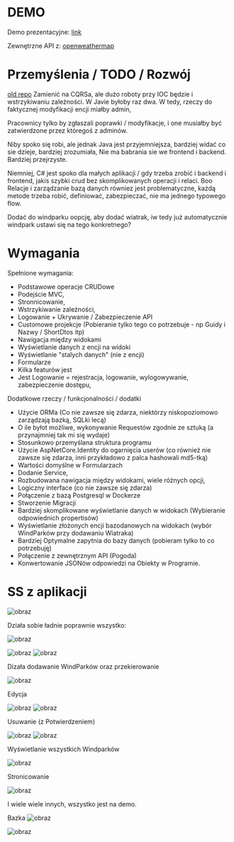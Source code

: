 # DEMO
Demo prezentacyjne:
[link](https://youtu.be/cTLI487_VlI)


Zewnętrzne API z: [openweathermap](https://openweathermap.org/current#multi)

# Przemyślenia / TODO / Rozwój
[old repo](https://github.com/Mateoswiatek/WindmillsManagmentOld)
Zamienić na CQRSa, ale dużo roboty przy IOC będzie i wstrzykiwaniu zależności.
W Javie byłoby raz dwa. W tedy, rzeczy do faktycznej modyfikacji encji miałby admin,


Pracownicy tylko by zgłaszali poprawki / modyfikacje, i one musiałby być zatwierdzone przez któregoś z adminów.


Niby spoko się robi, ale jednak Java jest przyjemniejsza, bardziej widać co sie dzieje, bardziej zrozumiała, Nie ma babrania sie we frontend i backend.
Bardziej przejrzyste.


Niemniej, C# jest spoko dla małych aplikacji / gdy trzeba zrobić i backend i frontend, jakis szybki crud bez skomplikowanych operacji i relaci.
Boo Relacje i zarządzanie bazą danych równiez jest problematyczne, każdą metode trzeba robić, definiować, zabezpieczać, nie ma jednego typowego flow.


Dodać do windparku oopcję, aby dodać wiatrak, iw tedy już automatycznie windpark ustawi się na tego konkretnego?

# Wymagania
Spełnione wymagania:
- Podstawowe operacje CRUDowe
- Podejście MVC,
- Stronnicowanie,
- Wstrzykiwanie zależności,
- Logowanie + Ukrywanie / Zabezpieczenie API
- Customowe projekcje (Pobieranie tylko tego co potrzebuje - np Guidy i Nazwy / ShortDtos itp)
- Nawigacja między widokami
- Wyświetlanie danych z encji na widoki
- Wyświetlanie "stalych danych" (nie z encji)
- Formularze
- Kilka featurów jest
- Jest Logowanie  = rejestracja, logowanie, wylogowywanie, zabezpieczenie dostępu, 


Dodatkowe rzeczy / funkcjonalności / dodatki
- Użycie ORMa (Co nie zawsze się zdarza, niektórzy niskopoziomowo zarządzają bazką, SQLki lecą)
- O ile byłot możliwe, wykonywanie Requestów zgodnie ze sztuką (a przynajmniej tak mi się wydaje)
- Stosunkowo przemyślana struktura programu
- Użycie AspNetCore.Identity do ogarnięcia userów (co również nie zawsze się zdarza, inni przykładowo z palca hashowali md5-tką)
- Wartości domyślne w Formularzach
- Dodanie Service,
- Rozbudowana nawigacja między widokami, wiele różnych opcji,
- Logiczny interface (co nie zawsze się zdarza)
- Połączenie z bazą Postgresql w Dockerze
- Stworzenie Migracji
- Bardziej skomplikowane wyświetlanie danych w widokach (Wybieranie odpowiednich propertisów)
- Wyświetlanie złożonych encji bazodanowych na widokach (wybór WindParków przy dodawaniu Wiatraka)
- Bardziej Optymalne zapytnia do bazy danych (pobieram tylko to co potrzebuję)
- Połączenie z zewnętrznym API (Pogoda)
- Konwertowanie JSONów odpowiedzi na Obiekty w Programie.

# SS z aplikacji
![obraz](https://github.com/Mateoswiatek/WindmillsManagment/assets/115046087/4e3d673e-f359-4307-abce-fb92798c2c27)


Działa sobie ładnie poprawnie wszystko:


![obraz](https://github.com/Mateoswiatek/WindmillsManagment/assets/115046087/ddee5933-65ad-48a4-8922-49898ce1b95e)

![obraz](https://github.com/Mateoswiatek/WindmillsManagment/assets/115046087/bf9a9a57-ede5-4583-af59-9cbddc0af325)
![obraz](https://github.com/Mateoswiatek/WindmillsManagment/assets/115046087/8f492b51-a30f-4443-836b-79dceb3340f0)


Dizała dodawanie WindParków oraz przekierowanie


![obraz](https://github.com/Mateoswiatek/WindmillsManagment/assets/115046087/ac21e463-76f4-4b99-8795-8946fb94e06e)


Edycja


![obraz](https://github.com/Mateoswiatek/WindmillsManagment/assets/115046087/99839a65-06f9-4ac2-819a-0b1560a5993c)
![obraz](https://github.com/Mateoswiatek/WindmillsManagment/assets/115046087/27cbcda6-795d-4340-8f16-03bec48a8914)


Usuwanie (z Potwierdzeniem)


![obraz](https://github.com/Mateoswiatek/WindmillsManagment/assets/115046087/326a38a8-ad2c-463c-bf53-db3a5d3cf5d2)
![obraz](https://github.com/Mateoswiatek/WindmillsManagment/assets/115046087/1c518023-977b-4031-9c08-0be7c173109c)


Wyświetlanie wszystkich Windparków


![obraz](https://github.com/Mateoswiatek/WindmillsManagment/assets/115046087/362a7c7d-059e-4027-bb2a-d5816510d915)


Stronicowanie


![obraz](https://github.com/Mateoswiatek/WindmillsManagment/assets/115046087/91ee97f1-4229-4561-aa3e-255ef940ec0b)


I wiele wiele innych, wszystko jest na demo.

Bazka
![obraz](https://github.com/Mateoswiatek/WindmillsManagment/assets/115046087/e48c64a3-ec9f-4b17-be5d-4f1c73663253)

![obraz](https://github.com/Mateoswiatek/WindmillsManagment/assets/115046087/dd0c730a-39df-4b19-824e-092ce5ad16aa)
